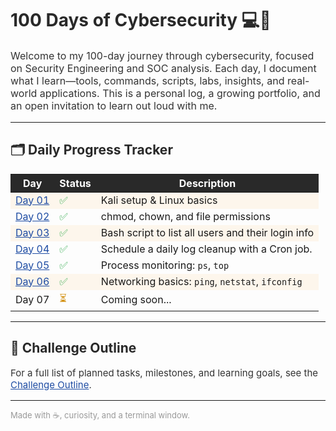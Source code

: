 <h1 style="color:#292929;">100 Days of Cybersecurity 💻🔐</h1>

<p style="color:#333333; font-size:16px;">
Welcome to my 100-day journey through cybersecurity, focused on Security Engineering and SOC analysis. 
Each day, I document what I learn—tools, commands, scripts, labs, insights, and real-world applications. 
This is a personal log, a growing portfolio, and an open invitation to learn out loud with me.
</p>

<hr>

<h2 style="color:#292929;">🗂️ Daily Progress Tracker</h2>

<table>
  <thead>
    <tr style="background-color:#292929; color:#ffffff;">
      <th>Day</th>
      <th>Status</th>
      <th>Description</th>
    </tr>
  </thead>
  <tbody>
    <tr style="background-color:#fdf6ec;">
      <td><a href="Days/Day01/notes.md" style="color:#1e4ca3;">Day 01</a></td>
      <td style="color:#28a745;">✅</td>
      <td>Kali setup & Linux basics</td>
    </tr>
    <tr>
      <td><a href="Days/Day02/notes.md" style="color:#1e4ca3;">Day 02</a></td>
      <td style="color:#28a745;">✅</td>
      <td>chmod, chown, and file permissions</td>
    </tr>
    <tr style="background-color:#fdf6ec;">
      <td><a href="Days/Day03/notes.md" style="color:#1e4ca3;">Day 03</a></td>
      <td style="color:#28a745;">✅</td>
      <td>Bash script to list all users and their login info</td>
       <tr style="background-color:#fdf6ec;">
       </tr>
      <td><a href="Days/Day04/notes.md" style="color:#1e4ca3;">Day 04</a></td>
      <td style="color:#28a745;">✅</td>
      <td>Schedule a daily log cleanup with a Cron job.</td>
    </tr>
    <tr>
      <td><a href="Days/Day05/notes.md" style="color:#1e4ca3;">Day 05</a></td>
      <td style="color:#28a745;">✅</td>
      <td>Process monitoring: <code>ps</code>, <code>top</code></td>
    </tr>
    <tr style="background-color:#fdf6ec;">
      <td><a href="Days/Day06/notes.md" style="color:#1e4ca3;">Day 06</a></td>
      <td style="color:#28a745;">✅</td>
      <td>Networking basics: <code>ping</code>, <code>netstat</code>, <code>ifconfig</code></td>
    </tr>
    <tr>
      <td>Day 07</td>
      <td style="color:#d08900;">⏳</td>
      <td>Coming soon...</td>
    </tr>
  </tbody>
</table>

<hr>

<h2 style="color:#292929;">📘 Challenge Outline</h2>
<p style="font-size:15px; color:#333333;">
For a full list of planned tasks, milestones, and learning goals, see the 
<a href="Resources/challenge-outline.md" style="color:#1e4ca3;">Challenge Outline</a>.
</p>

<hr>

<p style="font-size:13px; color:#999999;">Made with ☕, curiosity, and a terminal window.</p>
